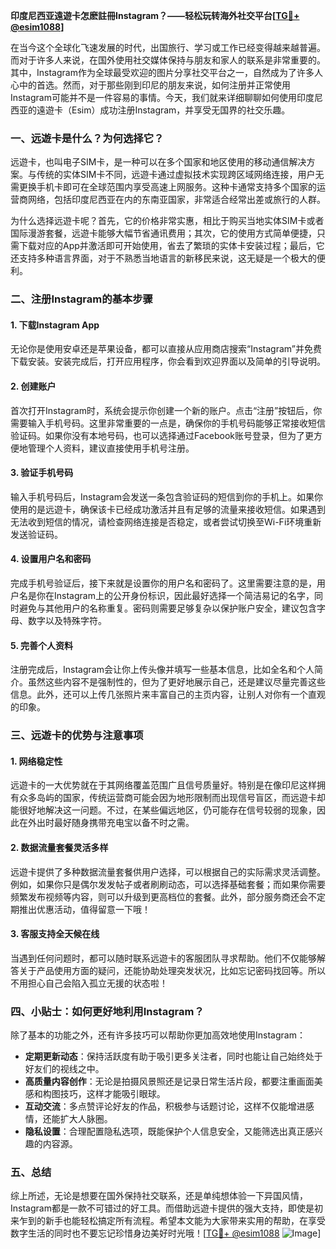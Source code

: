 **印度尼西亚遠遊卡怎麽註冊Instagram？——轻松玩转海外社交平台[[TG💪+ @esim1088](https://t.me/s/esim1088)]**

在当今这个全球化飞速发展的时代，出国旅行、学习或工作已经变得越来越普遍。而对于许多人来说，在国外使用社交媒体保持与朋友和家人的联系是非常重要的。其中，Instagram作为全球最受欢迎的图片分享社交平台之一，自然成为了许多人心中的首选。然而，对于那些刚到印尼的朋友来说，如何注册并正常使用Instagram可能并不是一件容易的事情。今天，我们就来详细聊聊如何使用印度尼西亚的遠遊卡（Esim）成功注册Instagram，并享受无国界的社交乐趣。

### **一、远遊卡是什么？为何选择它？**

远遊卡，也叫电子SIM卡，是一种可以在多个国家和地区使用的移动通信解决方案。与传统的实体SIM卡不同，远遊卡通过虚拟技术实现跨区域网络连接，用户无需更换手机卡即可在全球范围内享受高速上网服务。这种卡通常支持多个国家的运营商网络，包括印度尼西亚在内的东南亚国家，非常适合经常出差或旅行的人群。

为什么选择远遊卡呢？首先，它的价格非常实惠，相比于购买当地实体SIM卡或者国际漫游套餐，远遊卡能够大幅节省通讯费用；其次，它的使用方式简单便捷，只需下载对应的App并激活即可开始使用，省去了繁琐的实体卡安装过程；最后，它还支持多种语言界面，对于不熟悉当地语言的新移民来说，这无疑是一个极大的便利。

### **二、注册Instagram的基本步骤**

#### **1. 下载Instagram App**
无论你是使用安卓还是苹果设备，都可以直接从应用商店搜索“Instagram”并免费下载安装。安装完成后，打开应用程序，你会看到欢迎界面以及简单的引导说明。

#### **2. 创建账户**
首次打开Instagram时，系统会提示你创建一个新的账户。点击“注册”按钮后，你需要输入手机号码。这里非常重要的一点是，确保你的手机号码能够正常接收短信验证码。如果你没有本地号码，也可以选择通过Facebook账号登录，但为了更方便地管理个人资料，建议直接使用手机号注册。

#### **3. 验证手机号码**
输入手机号码后，Instagram会发送一条包含验证码的短信到你的手机上。如果你使用的是远遊卡，确保该卡已经成功激活并且有足够的流量来接收短信。如果遇到无法收到短信的情况，请检查网络连接是否稳定，或者尝试切换至Wi-Fi环境重新发送验证码。

#### **4. 设置用户名和密码**
完成手机号验证后，接下来就是设置你的用户名和密码了。这里需要注意的是，用户名是你在Instagram上的公开身份标识，因此最好选择一个简洁易记的名字，同时避免与其他用户的名称重复。密码则需要足够复杂以保护账户安全，建议包含字母、数字以及特殊字符。

#### **5. 完善个人资料**
注册完成后，Instagram会让你上传头像并填写一些基本信息，比如全名和个人简介。虽然这些内容不是强制性的，但为了更好地展示自己，还是建议尽量完善这些信息。此外，还可以上传几张照片来丰富自己的主页内容，让别人对你有一个直观的印象。

### **三、远遊卡的优势与注意事项**

#### **1. 网络稳定性**
远遊卡的一大优势就在于其网络覆盖范围广且信号质量好。特别是在像印尼这样拥有众多岛屿的国家，传统运营商可能会因为地形限制而出现信号盲区，而远遊卡却能很好地解决这一问题。不过，在某些偏远地区，仍可能存在信号较弱的现象，因此在外出时最好随身携带充电宝以备不时之需。

#### **2. 数据流量套餐灵活多样**
远遊卡提供了多种数据流量套餐供用户选择，可以根据自己的实际需求灵活调整。例如，如果你只是偶尔发发帖子或者刷刷动态，可以选择基础套餐；而如果你需要频繁发布视频等内容，则可以升级到更高档位的套餐。此外，部分服务商还会不定期推出优惠活动，值得留意一下哦！

#### **3. 客服支持全天候在线**
当遇到任何问题时，都可以随时联系远遊卡的客服团队寻求帮助。他们不仅能够解答关于产品使用方面的疑问，还能协助处理突发状况，比如忘记密码找回等。所以不用担心自己会陷入孤立无援的状态啦！

### **四、小贴士：如何更好地利用Instagram？**

除了基本的功能之外，还有许多技巧可以帮助你更加高效地使用Instagram：

- **定期更新动态**：保持活跃度有助于吸引更多关注者，同时也能让自己始终处于好友们的视线之中。
- **高质量内容创作**：无论是拍摄风景照还是记录日常生活片段，都要注重画面美感和构图技巧，这样才能吸引眼球。
- **互动交流**：多点赞评论好友的作品，积极参与话题讨论，这样不仅能增进感情，还能扩大人脉圈。
- **隐私设置**：合理配置隐私选项，既能保护个人信息安全，又能筛选出真正感兴趣的内容源。

### **五、总结**

综上所述，无论是想要在国外保持社交联系，还是单纯想体验一下异国风情，Instagram都是一款不可错过的好工具。而借助远遊卡提供的强大支持，即使是初来乍到的新手也能轻松搞定所有流程。希望本文能为大家带来实用的帮助，在享受数字生活的同时也不要忘记珍惜身边美好时光哦！[[TG💪+ @esim1088](https://t.me/s/esim1088) ![Image](https://i.postimg.cc/4NQfJmqS/Snipaste-2025-05-13-00-14-12.png)]
